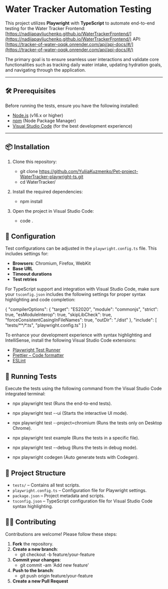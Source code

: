 # Water Tracker Automation Testing

This project utilizes **Playwright** with **TypeScript** to automate end-to-end testing for the Water Tracker Frontend:  
[https://nadiiapavliuchenko.github.io/WaterTrackerFrontend/](https://nadiiapavliuchenko.github.io/WaterTrackerFrontend/)
API:[https://tracker-of-water-oqqk.onrender.com/api/api-docs/#/](https://tracker-of-water-oqqk.onrender.com/api/api-docs/#/)

The primary goal is to ensure seamless user interactions and validate core functionalities such as tracking daily water intake, updating hydration goals, and navigating through the application.

---

## 🛠️ Prerequisites

Before running the tests, ensure you have the following installed:

- [Node.js](https://nodejs.org/) (v16.x or higher)
- [npm](https://www.npmjs.com/) (Node Package Manager)
- [Visual Studio Code](https://code.visualstudio.com/) (for the best development experience)

---

## 📦 Installation

1. Clone this repository:
   - git clone https://github.com/YuliiaKuzmenko/Pet-project-WaterTracker-playwright-ts.git
   - cd WaterTracker/

2. Install the required dependencies:
    - npm install

3. Open the project in Visual Studio Code:
    - code .

## 🔧 Configuration
Test configurations can be adjusted in the `playwright.config.ts` file. This includes settings for:

- **Browsers**: Chromium, Firefox, WebKit
- **Base URL**
- **Timeout durations**
- **Test retries**

For TypeScript support and integration with Visual Studio Code, make sure your `tsconfig.json` includes the following settings for proper syntax highlighting and code completion:

{
  "compilerOptions": {
    "target": "ES2020",
    "module": "commonjs",
    "strict": true,
    "esModuleInterop": true,
    "skipLibCheck": true,
    "forceConsistentCasingInFileNames": true,
    "outDir": "./dist"
  },
  "include": [
    "tests/**/*.ts",
    "playwright.config.ts"
  ]
}

To enhance your development experience with syntax highlighting and IntelliSense, install the following Visual Studio Code extensions:

- [Playwright Test Runner](https://marketplace.visualstudio.com/items?itemName=ms-playwright.playwright)
- [Prettier – Code formatter](https://marketplace.visualstudio.com/items?itemName=esbenp.prettier-vscode)
- [ESLint](https://marketplace.visualstudio.com/items?itemName=dbaeumer.vscode-eslint)

## 🧪 Running Tests

Execute the tests using the following command from the Visual Studio Code integrated terminal:
 - npx playwright test (Runs the end-to-end tests).

- npx playwright test --ui (Starts the interactive UI mode).

- npx playwright test --project=chromium (Runs the tests only on Desktop Chrome).

- npx playwright test example (Runs the tests in a specific file).

- npx playwright test --debug (Runs the tests in debug mode).

- npx playwright codegen (Auto generate tests with Codegen).

## 📁 Project Structure

- `tests/` – Contains all test scripts.
- `playwright.config.ts` – Configuration file for Playwright settings.
- `package.json` – Project metadata and scripts.
- `tsconfig.json` – TypeScript configuration file for Visual Studio Code syntax highlighting.

## 🧑‍💻 Contributing

Contributions are welcome! Please follow these steps:
1. **Fork** the repository.
2. **Create a new branch**:
   - git checkout -b feature/your-feature
3. **Commit your changes**:
   - git commit -am 'Add new feature'
4. **Push to the branch**:
   - git push origin feature/your-feature
5. **Create a new Pull Request**
